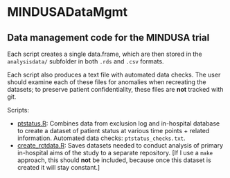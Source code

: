 # MINDUSADataMgmt
## Data management code for the MINDUSA trial

Each script creates a single data.frame, which are then stored in the `analysisdata/` subfolder in both `.rds` and `.csv` formats.

Each script also produces a text file with automated data checks. The user should examine each of these files for anomalies when recreating the datasets; to preserve patient confidentiality, these files are **not** tracked with git.

Scripts:

- [ptstatus.R](ptstatus.R): Combines data from exclusion log and in-hospital database to create a dataset of patient status at various time points + related information. Automated data checks: `ptstatus_checks.txt`.
- [create_rctdata.R](create_rctdata.R): Saves datasets needed to conduct analysis of primary in-hospital aims of the study to a separate repository. [If I use a `make` approach, this should **not** be included, because once this dataset is created it will stay constant.]